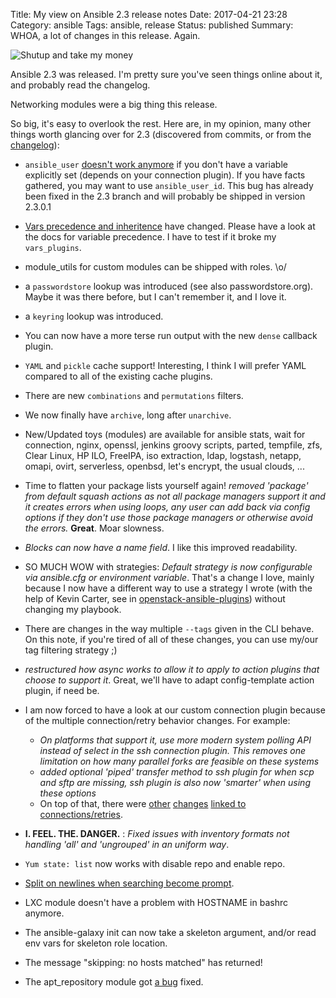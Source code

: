 Title: My view on Ansible 2.3 release notes
Date: 2017-04-21 23:28
Category: ansible
Tags: ansible, release
Status: published
Summary: WHOA, a lot of changes in this release. Again.

![Shutup and take my money]({filename}/images/Shut-up-and-take-my-money.jpg)


Ansible 2.3 was released. I'm pretty sure you've seen things online about it, and probably read the changelog.

Networking modules were a big thing this release.

So big, it's easy to overlook the rest.
Here are, in my opinion, many other things worth glancing over for 2.3 (discovered from commits, or from the [changelog][changelog]):

* ``ansible_user`` [doesn't work anymore][1] if you don't have a variable explicitly set (depends on your connection plugin). If you have facts gathered, you may want to use ```ansible_user_id```. This bug has already been fixed in the 2.3 branch and will probably be shipped in version 2.3.0.1
* [Vars precedence and inheritence][7] have changed. Please have a look at the docs for variable precedence. I have to test if it broke my ``vars_plugins``.
* module_utils for custom modules can be shipped with roles. \o/
* a ```passwordstore``` lookup was introduced (see also passwordstore.org). Maybe it was there before, but I can't remember it, and I love it.
* a ```keyring``` lookup was introduced.
* You can now have a more terse run output with the new ``dense`` callback plugin.
* ``YAML`` and ``pickle`` cache support! Interesting, I think I will prefer YAML compared to all of the existing cache plugins.
* There are new ```combinations``` and ```permutations``` filters.
* We now finally have ```archive```, long after ```unarchive```.
* New/Updated toys (modules) are available for ansible stats, wait for connection, nginx, openssl,
  jenkins groovy scripts, parted, tempfile, zfs, Clear Linux, HP ILO, FreeIPA, iso extraction,
  ldap, logstash, netapp, omapi, ovirt, serverless, openbsd, let's encrypt, the usual clouds, ...
* Time to flatten your package lists yourself again! _removed 'package' from default squash actions as not all package managers support it and it creates errors when using loops,
  any user can add back via config options if they don't use those package managers or otherwise avoid the errors._
  **Great**. Moar slowness.
* _Blocks can now have a name field_. I like this improved readability.
* SO MUCH WOW with strategies: _Default strategy is now configurable via ansible.cfg or environment variable_.
  That's a change I love, mainly because I now have a different way to use a strategy I wrote (with the help of Kevin Carter, see in [openstack-ansible-plugins][4]) without changing my playbook.
* There are changes in the way multiple ```--tags``` given in the CLI behave. On this note, if you're tired of all of these changes, you can use my/our tag filtering strategy ;)
* _restructured how async works to allow it to apply to action plugins that choose to support it_. Great, we'll have to adapt config-template action plugin, if need be.
* I am now forced to have a look at our custom connection plugin because of the multiple connection/retry behavior changes. For example:

    * _On platforms that support it, use more modern system polling API instead of select in the ssh connection plugin. This removes one limitation on how many parallel forks are feasible on these systems_
    * _added optional 'piped' transfer method to ssh plugin for when scp and sftp are missing, ssh plugin is also now 'smarter' when using these options_
    * On top of that, there were [other][6] [changes][8] [linked to connections/retries][10].

*  **I. FEEL. THE. DANGER.** : _Fixed issues with inventory formats not handling 'all' and 'ungrouped' in an uniform way_.
* ```Yum state: list``` now works with disable repo and enable repo.
* [Split on newlines when searching become prompt][5].
* LXC module doesn't have a problem with HOSTNAME in bashrc anymore.
* The ansible-galaxy init can now take a skeleton argument, and/or read env vars for skeleton role location.
* The message "skipping: no hosts matched" has returned!
* The apt_repository module got [a bug][9] fixed.

[1]: https://github.com/ansible/ansible/issues/23530
[changelog]: https://github.com/ansible/ansible/blob/v2.3.0.0-1/CHANGELOG.md#23-ramble-on---2017-04-12
[4]: https://github.com/openstack/openstack-ansible-plugins
[5]: https://github.com/ansible/ansible/commit/4a9c5d9574038b80d199daafc9d1273f8a659831
[6]: https://github.com/ansible/ansible/commit/eed240797aed30a0e42a9d2cb6cdded16d75fb5c
[7]: https://github.com/ansible/ansible/commit/a2599cab794e9a2b8af88c012028ef45756cc973
[8]: https://github.com/ansible/ansible/commit/1fe67f9f436595003f7951dd88159731e6d82498
[9]: https://github.com/ansible/ansible/commit/577d0e43ba339788989ecdf9a9da97477596ec6d
[10]: https://github.com/ansible/ansible/commit/d1a6b07fe1ceb8099abf763ac7e4bb4ebfaf1d3f
